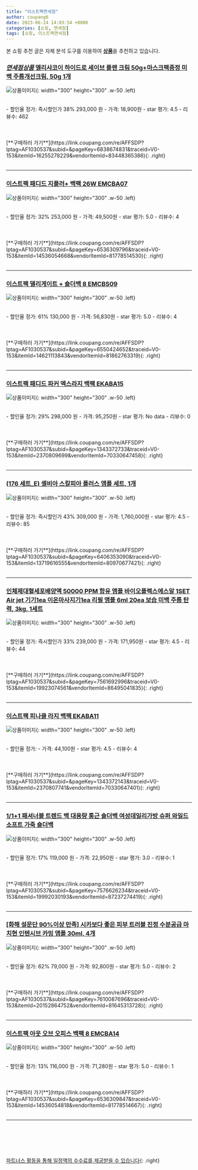 ```yaml
---
title: "이스트팩면세점"
author: coupang6
date: 2023-06-24 14:03:54 +0800
categories: [쇼핑, 면세점]
tags: [쇼핑, 이스트팩면세점]
---
```


본 쇼핑 추천 글은 자체 분석 도구를 이용하여 [**상품**](https://link.coupang.com/a/bao1ui)을 추천하고 있습니다.

### [*면세점상품* 엘리샤코이 하이드로 세이브 플랜 크림 50g+마스크팩증정 미백 주름개선크림, 50g 1개](https://link.coupang.com/re/AFFSDP?lptag=AF1030537&subid=&pageKey=6838674831&traceid=V0-153&itemId=16255278229&vendorItemId=83448365386)

![상품이미지](https://thumbnail8.coupangcdn.com/thumbnails/remote/230x230ex/image/vendor_inventory/3bec/f42d3a5f1f9d0ca5d606120a33ba84f7e0a3924e09e43f39dfeddb5052e0.JPG){: width="300" height="300" .w-50 .left}


<br>
- 할인율 정가: 즉시할인가 38%  293,000   원
- 가격: 18,900원
- star 평가: 4.5
- 리뷰수: 462
<br>
<br>
<br>
<br>
[**구매하러 가기**](https://link.coupang.com/re/AFFSDP?lptag=AF1030537&subid=&pageKey=6838674831&traceid=V0-153&itemId=16255278229&vendorItemId=83448365386){: .right}
<br>
<br>

---

### [이스트팩 패디드 지플러+ 백팩 26W EMCBA07](https://link.coupang.com/re/AFFSDP?lptag=AF1030537&subid=&pageKey=6536309796&traceid=V0-153&itemId=14536054668&vendorItemId=81778514530)

![상품이미지](https://thumbnail10.coupangcdn.com/thumbnails/remote/230x230ex/image/retail/images/2552354637115306-1ebcbca9-b9e1-4ee7-b520-080156c5afe5.jpg){: width="300" height="300" .w-50 .left}


<br>
- 할인율 정가: 32%  253,000   원
- 가격: 49,500원
- star 평가: 5.0
- 리뷰수: 4
<br>
<br>
<br>
<br>
[**구매하러 가기**](https://link.coupang.com/re/AFFSDP?lptag=AF1030537&subid=&pageKey=6536309796&traceid=V0-153&itemId=14536054668&vendorItemId=81778514530){: .right}
<br>
<br>

---

### [이스트팩 델리게이트 + 숄더백 8 EMCBS09](https://link.coupang.com/re/AFFSDP?lptag=AF1030537&subid=&pageKey=6550424652&traceid=V0-153&itemId=14621113843&vendorItemId=81862763319)

![상품이미지](https://thumbnail7.coupangcdn.com/thumbnails/remote/230x230ex/image/retail/images/1962964575905928-e769e6a4-668f-490d-960b-a28568d5596f.jpg){: width="300" height="300" .w-50 .left}


<br>
- 할인율 정가: 61%  130,000   원
- 가격: 56,830원
- star 평가: 5.0
- 리뷰수: 4
<br>
<br>
<br>
<br>
[**구매하러 가기**](https://link.coupang.com/re/AFFSDP?lptag=AF1030537&subid=&pageKey=6550424652&traceid=V0-153&itemId=14621113843&vendorItemId=81862763319){: .right}
<br>
<br>

---

### [이스트팩 패디드 파커 엑스라지 백팩 EKABA15](https://link.coupang.com/re/AFFSDP?lptag=AF1030537&subid=&pageKey=1343372733&traceid=V0-153&itemId=2370809699&vendorItemId=70330647458)

![상품이미지](https://thumbnail8.coupangcdn.com/thumbnails/remote/230x230ex/image/retail/images/2020/03/02/18/2/fa2e79bd-750a-47ff-92bf-61b84cd4b8d4.jpeg){: width="300" height="300" .w-50 .left}


<br>
- 할인율 정가: 29%  298,000   원
- 가격: 95,250원
- star 평가: No data
- 리뷰수: 0
<br>
<br>
<br>
<br>
[**구매하러 가기**](https://link.coupang.com/re/AFFSDP?lptag=AF1030537&subid=&pageKey=1343372733&traceid=V0-153&itemId=2370809699&vendorItemId=70330647458){: .right}
<br>
<br>

---

### [(176 세트_E) 셀비아 스칼피아 플러스 앰플 세트, 1개](https://link.coupang.com/re/AFFSDP?lptag=AF1030537&subid=&pageKey=6406353090&traceid=V0-153&itemId=13719616555&vendorItemId=80970677421)

![상품이미지](https://thumbnail7.coupangcdn.com/thumbnails/remote/230x230ex/image/vendor_inventory/6101/5b63a8428aa6dd54317d1491d8724e4c2cd1f9dedd845755dd4f3540a614.jpg){: width="300" height="300" .w-50 .left}


<br>
- 할인율 정가: 즉시할인가 43%  309,000   원
- 가격: 1,760,000원
- star 평가: 4.5
- 리뷰수: 85
<br>
<br>
<br>
<br>
[**구매하러 가기**](https://link.coupang.com/re/AFFSDP?lptag=AF1030537&subid=&pageKey=6406353090&traceid=V0-153&itemId=13719616555&vendorItemId=80970677421){: .right}
<br>
<br>

---

### [인체제대혈세포배양액 50000 PPM 함유 앰플 바이오플렉스에스알 1SET Air jet 기기1ea 이온마사지기1ea 리필 앰플 6ml 20ea 보습 미백 주름 탄력, 3kg, 1세트](https://link.coupang.com/re/AFFSDP?lptag=AF1030537&subid=&pageKey=7561692996&traceid=V0-153&itemId=19923074561&vendorItemId=86495041835)

![상품이미지](https://thumbnail7.coupangcdn.com/thumbnails/remote/230x230ex/image/vendor_inventory/f5cc/e1d365dd0285357fc80935d7a9c4f8d4f696675f5fc937d35d4a3c15e52b.jpg){: width="300" height="300" .w-50 .left}


<br>
- 할인율 정가: 즉시할인가 33%  239,000   원
- 가격: 171,950원
- star 평가: 4.5
- 리뷰수: 44
<br>
<br>
<br>
<br>
[**구매하러 가기**](https://link.coupang.com/re/AFFSDP?lptag=AF1030537&subid=&pageKey=7561692996&traceid=V0-153&itemId=19923074561&vendorItemId=86495041835){: .right}
<br>
<br>

---

### [이스트팩 피나클 라지 백팩 EKABA11](https://link.coupang.com/re/AFFSDP?lptag=AF1030537&subid=&pageKey=1343372143&traceid=V0-153&itemId=2370807741&vendorItemId=70330647401)

![상품이미지](https://thumbnail9.coupangcdn.com/thumbnails/remote/230x230ex/image/retail/images/2020/03/02/18/0/3d2d7502-8cce-4060-9923-8f27b7d751a4.jpg){: width="300" height="300" .w-50 .left}


<br>
- 할인율 정가: 
- 가격: 44,100원
- star 평가: 4.5
- 리뷰수: 4
<br>
<br>
<br>
<br>
[**구매하러 가기**](https://link.coupang.com/re/AFFSDP?lptag=AF1030537&subid=&pageKey=1343372143&traceid=V0-153&itemId=2370807741&vendorItemId=70330647401){: .right}
<br>
<br>

---

### [1/1+1 패셔너블 트렌드 백 대용량 통근 숄더백 여성데일리가방 슈퍼 와일드 소프트 가죽 숄더백](https://link.coupang.com/re/AFFSDP?lptag=AF1030537&subid=&pageKey=7576626234&traceid=V0-153&itemId=19992030193&vendorItemId=87237274419)

![상품이미지](https://thumbnail10.coupangcdn.com/thumbnails/remote/230x230ex/image/vendor_inventory/b9c2/7e0a29e4cd4c45cd64ac3bd043777b395de924a3e696bb086e447175d41e.png){: width="300" height="300" .w-50 .left}


<br>
- 할인율 정가: 17%  119,000   원
- 가격: 22,950원
- star 평가: 3.0
- 리뷰수: 1
<br>
<br>
<br>
<br>
[**구매하러 가기**](https://link.coupang.com/re/AFFSDP?lptag=AF1030537&subid=&pageKey=7576626234&traceid=V0-153&itemId=19992030193&vendorItemId=87237274419){: .right}
<br>
<br>

---

### [[화해 설문단 90%이상 만족] 시카보다 좋은 피부 트러블 진정 수분공급 마치현 인텐시브 카밍 앰플 30ml, 4개](https://link.coupang.com/re/AFFSDP?lptag=AF1030537&subid=&pageKey=7610087696&traceid=V0-153&itemId=20152864752&vendorItemId=81645313728)

![상품이미지](https://thumbnail6.coupangcdn.com/thumbnails/remote/230x230ex/image/vendor_inventory/6396/44228274f58e6ed8916b415e5f03712309005921797da46a136f654e39d1.jpg){: width="300" height="300" .w-50 .left}


<br>
- 할인율 정가: 62%  79,000   원
- 가격: 92,800원
- star 평가: 5.0
- 리뷰수: 2
<br>
<br>
<br>
<br>
[**구매하러 가기**](https://link.coupang.com/re/AFFSDP?lptag=AF1030537&subid=&pageKey=7610087696&traceid=V0-153&itemId=20152864752&vendorItemId=81645313728){: .right}
<br>
<br>

---

### [이스트팩 아웃 오브 오피스 백팩 8 EMCBA14](https://link.coupang.com/re/AFFSDP?lptag=AF1030537&subid=&pageKey=6536309847&traceid=V0-153&itemId=14536054818&vendorItemId=81778514667)

![상품이미지](https://thumbnail8.coupangcdn.com/thumbnails/remote/230x230ex/image/retail/images/1814665627098195-3052acc5-bbcf-4095-8140-86c2410b5157.jpg){: width="300" height="300" .w-50 .left}


<br>
- 할인율 정가: 13%  116,000   원
- 가격: 71,280원
- star 평가: 5.0
- 리뷰수: 1
<br>
<br>
<br>
<br>
[**구매하러 가기**](https://link.coupang.com/re/AFFSDP?lptag=AF1030537&subid=&pageKey=6536309847&traceid=V0-153&itemId=14536054818&vendorItemId=81778514667){: .right}
<br>
<br>

---
<br><br><br><br><br> [파트너스 활동을 통해 일정액의 수수료를 제공받을 수 있습니다](https://link.coupang.com/a/bao1ui){: .right}